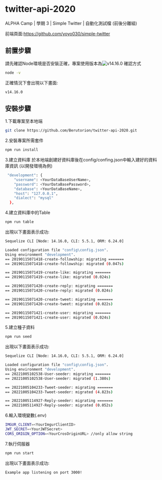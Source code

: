 # twitter-api-2020
ALPHA Camp | 學期 3 | Simple Twitter | 自動化測試檔 (前後分離組) 

前端頁面:https://github.com/yoyo030/simple-twitter

## 前置步驟
請先確認Node環境是否安裝正確，專案使用版本為![v14.16.0](https://nodejs.org/zh-tw/download/releases/)
確認方式
```bash
node -v
```
正確情況下會出現以下畫面:
```bash
v14.16.0
```

## 安裝步驟

1.下載專案至本地端
```bash
git clone https://github.com/Berutorion/twitter-api-2020.git
```

2.安裝專案所需套件
```bash
npm run install
```
3.建立資料庫
於本地端創建好資料庫後在config/confing.json中輸入建好的資料庫資訊
(以開發環境為例)
```bash
 "development": {
    "username": <YourDataBaseUserName>,
    "password": <YourDataBasePassword>,
    "database": <YourDataBaseName>,
    "host": "127.0.0.1",
    "dialect": "mysql"
  },
```
4.建立資料庫中的Table
```bash
npm run table
```
出現以下畫面表示成功:
```bash
Sequelize CLI [Node: 14.16.0, CLI: 5.5.1, ORM: 6.24.0]

Loaded configuration file "config\config.json".
Using environment "development".
== 20190115071418-create-followship: migrating =======
== 20190115071418-create-followship: migrated (0.047s)

== 20190115071419-create-like: migrating =======
== 20190115071419-create-like: migrated (0.024s)

== 20190115071420-create-reply: migrating =======
== 20190115071420-create-reply: migrated (0.024s)

== 20190115071420-create-tweet: migrating =======
== 20190115071420-create-tweet: migrated (0.022s)

== 20190115071421-create-user: migrating =======
== 20190115071421-create-user: migrated (0.024s)
```
5.建立種子資料
```bash 
npm run seed
``` 
出現以下畫面表示成功:
```bash
Sequelize CLI [Node: 14.16.0, CLI: 5.5.1, ORM: 6.24.0]

Loaded configuration file "config\config.json".
Using environment "development".
== 20221005102538-User-seeder: migrating =======
== 20221005102538-User-seeder: migrated (1.380s)

== 20221005104233-Tweet-seeder: migrating =======
== 20221005104233-Tweet-seeder: migrated (4.823s)

== 20221005114927-Reply-seeder: migrating =======
== 20221005114927-Reply-seeder: migrated (0.052s)
```

6.輸入環境變數(.env)
```bash 
IMGUR_CLIENT=<YourImgurClientID> 
JWT_SECRET=<YourJWTSecret>
CORS_ORIGIN_OPTION=<YourCrosOriginURL> //only allow string
``` 

7.執行伺服器
```bash
npm run start
```
出現以下畫面表示成功:
```bash
Example app listening on port 3000!
```
